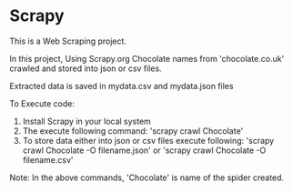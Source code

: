 # Scrapy

This is a Web Scraping project.

In this project, Using Scrapy.org Chocolate names from 'chocolate.co.uk' crawled and stored into json or csv files.

Extracted data is saved in mydata.csv and mydata.json files

To Execute code:
  1. Install Scrapy in your local system
  2. The execute following command: 'scrapy crawl Chocolate'
  3. To store data either into json or csv files execute following:
      'scrapy crawl Chocolate -O filename.json'
              or
      'scrapy crawl Chocolate -O filename.csv'
    
  Note: In the above commands, 'Chocolate' is name of the spider created.
